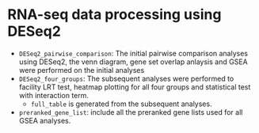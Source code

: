 # RNA-seq data processing using DESeq2
- `DESeq2_pairwise_comparison`: The initial pairwise comparison analyses using DESeq2, the venn diagram, gene set overlap anlaysis and GSEA were performed on the initial analyses
- `DESeq2_four_groups`: The subsequent analyses were performed to facility LRT test, heatmap plotting for all four groups and statistical test with interaction term.
  - `full_table` is generated from the subsequent analyses.
- `preranked_gene_list`: include all the preranked gene lists used for all GSEA analyses. 